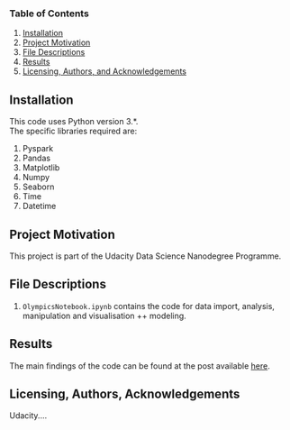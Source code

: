 ### Table of Contents

1. [Installation](#installation)
2. [Project Motivation](#motivation)
3. [File Descriptions](#files)
4. [Results](#results)
5. [Licensing, Authors, and Acknowledgements](#licensing)

## Installation <a name="installation"></a>

This code uses Python version 3.*.<br/>
The specific libraries required are: 

1. Pyspark
2. Pandas
3. Matplotlib
4. Numpy
5. Seaborn
6. Time
7. Datetime

## Project Motivation<a name="motivation"></a>

This project is part of the Udacity Data Science Nanodegree Programme.


## File Descriptions <a name="files"></a>

1. `OlympicsNotebook.ipynb` contains the code for data import, analysis, manipulation and visualisation ++ modeling.


## Results<a name="results"></a>

The main findings of the code can be found at the post available [here](https://medium.com/@benpreston9/analyzing-team-gbs-olympic-history-59c0a2001905).

## Licensing, Authors, Acknowledgements<a name="licensing"></a>

Udacity....